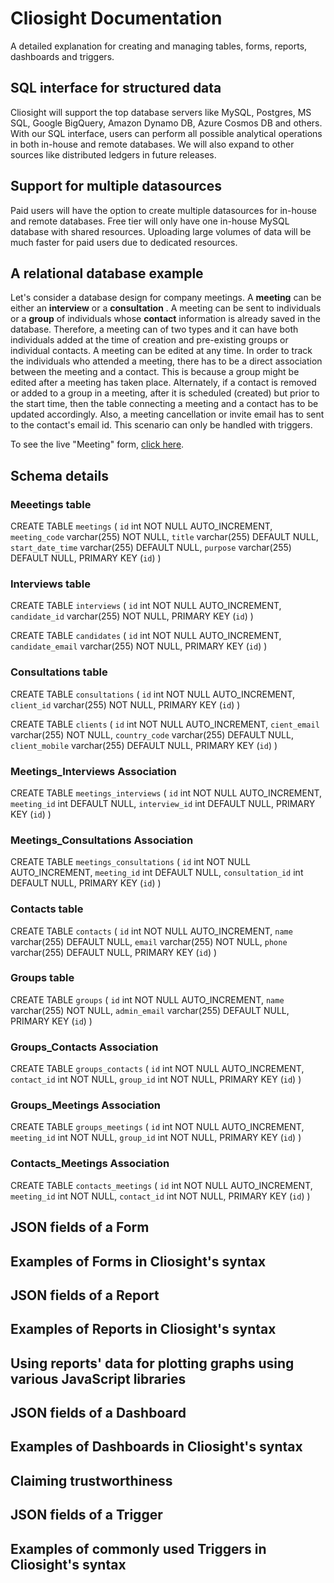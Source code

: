 # Cliosight Documentation
A detailed explanation for creating and managing tables, forms, reports, dashboards and triggers. 

## SQL interface for structured data ##
Cliosight will support the top database servers like MySQL, Postgres, MS SQL, Google BigQuery, Amazon Dynamo DB, Azure Cosmos DB and others.
With our SQL interface, users can perform all possible analytical operations in both in-house and remote databases. We will also expand to other sources like distributed ledgers in future releases.


## Support for multiple datasources ##
Paid users will have the option to create multiple datasources for in-house and remote databases. Free tier will only have one in-house MySQL database with shared resources. Uploading large volumes of data will be much faster for paid users due to dedicated resources.
   
  
## A relational database example ##
Let's consider a database design for company meetings. A **meeting** can be either an **interview** or a **consultation** . A meeting can be sent to individuals or a **group** of individuals whose **contact** information is already saved in the database. Therefore, a meeting can of two types and it can have both individuals added at the time of creation and pre-existing groups or individual contacts. A meeting can be edited at any time. In order to track the individuals who attended a meeting, there has to be a direct association between the meeting and a contact. This is because a group might be edited after a meeting has taken place. Alternately, if a contact is removed or added to a group in a meeting, after it is scheduled (created) but prior to the start time, then the table connecting a meeting and a contact has to be updated accordingly. Also, a meeting cancellation or invite email has to sent to the contact's email id. This scenario can only be handled with triggers.  

To see the live "Meeting" form, [click here](https://demo.cliosight.com/app/forms/40/show?noNavbar=true).
    
## Schema details ##
### Meeetings table ###

CREATE TABLE `meetings` ( `id` int NOT NULL AUTO_INCREMENT, `meeting_code` varchar(255) NOT NULL, `title` varchar(255) DEFAULT NULL, `start_date_time` varchar(255) DEFAULT NULL, `purpose` varchar(255) DEFAULT NULL, PRIMARY KEY (`id`) ) 
    
### Interviews table ###

CREATE TABLE `interviews` ( `id` int NOT NULL AUTO_INCREMENT, `candidate_id` varchar(255) NOT NULL, PRIMARY KEY (`id`) ) 
    
CREATE TABLE `candidates` ( `id` int NOT NULL AUTO_INCREMENT, `candidate_email` varchar(255) NOT NULL, PRIMARY KEY (`id`) ) 
       
### Consultations table ###

CREATE TABLE `consultations` ( `id` int NOT NULL AUTO_INCREMENT, `client_id` varchar(255) NOT NULL, PRIMARY KEY (`id`) )    

CREATE TABLE `clients` ( `id` int NOT NULL AUTO_INCREMENT, `cient_email` varchar(255) NOT NULL, `country_code` varchar(255) DEFAULT NULL, `client_mobile` varchar(255) DEFAULT NULL, PRIMARY KEY (`id`) )   

### Meetings_Interviews Association ###
   
CREATE TABLE `meetings_interviews` ( `id` int NOT NULL AUTO_INCREMENT, `meeting_id` int DEFAULT NULL, `interview_id` int DEFAULT NULL, PRIMARY KEY (`id`) )   

### Meetings_Consultations Association ###
   
CREATE TABLE `meetings_consultations` ( `id` int NOT NULL AUTO_INCREMENT, `meeting_id` int DEFAULT NULL, `consultation_id` int DEFAULT NULL, PRIMARY KEY (`id`) ) 
      
### Contacts table ###

CREATE TABLE `contacts` ( `id` int NOT NULL AUTO_INCREMENT, `name` varchar(255) DEFAULT NULL, `email` varchar(255) NOT NULL, `phone` varchar(255) DEFAULT NULL,  PRIMARY KEY (`id`) )     

### Groups table ###

CREATE TABLE `groups` ( `id` int NOT NULL AUTO_INCREMENT, `name` varchar(255) NOT NULL, `admin_email` varchar(255) DEFAULT NULL, PRIMARY KEY (`id`) )
      
### Groups_Contacts Association ###

CREATE TABLE `groups_contacts` ( `id` int NOT NULL AUTO_INCREMENT, `contact_id` int NOT NULL, `group_id` int NOT NULL, PRIMARY KEY (`id`) )    
    
### Groups_Meetings Association ###

CREATE TABLE `groups_meetings` ( `id` int NOT NULL AUTO_INCREMENT, `meeting_id` int NOT NULL, `group_id` int NOT NULL, PRIMARY KEY (`id`) )   
     
### Contacts_Meetings Association ###   
CREATE TABLE `contacts_meetings` ( `id` int NOT NULL AUTO_INCREMENT, `meeting_id` int NOT NULL, `contact_id` int NOT NULL, PRIMARY KEY (`id`) )
   

## JSON fields of a Form ##

## Examples of Forms in Cliosight's syntax ##
   
   
  

## JSON fields of a Report ##

## Examples of Reports in Cliosight's syntax ##

## Using reports' data for plotting graphs using various JavaScript libraries ##



## JSON fields of a Dashboard ##

## Examples of Dashboards in Cliosight's syntax ##
  
## Claiming trustworthiness 


## JSON fields of a Trigger ##

## Examples of commonly used Triggers in Cliosight's syntax ##







